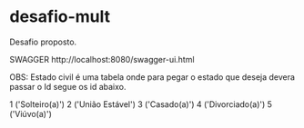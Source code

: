 # desafio-mult
Desafio proposto.

SWAGGER
http://localhost:8080/swagger-ui.html


OBS:
Estado civil é uma tabela onde para pegar 
o estado que deseja devera passar o Id 
segue os id abaixo.

 1 ('Solteiro(a)')
 2 ('União Estável')
 3 ('Casado(a)')
 4 ('Divorciado(a)')
 5 ('Viúvo(a)')
